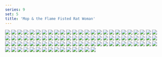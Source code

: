 ```yaml
---
series: 9
set: 5
title: 'Mop & the Flame Fisted Rat Woman'
---
```


![](../../../../assets/modern-fried-snake/part-5/modern240-chapter4cover.jpg)
![](../../../../assets/modern-fried-snake/part-5/modern241.jpg)
![](../../../../assets/modern-fried-snake/part-5/modern242.jpg)
![](../../../../assets/modern-fried-snake/part-5/modern243.jpg)
![](../../../../assets/modern-fried-snake/part-5/modern244.jpg)
![](../../../../assets/modern-fried-snake/part-5/modern245.jpg)
![](../../../../assets/modern-fried-snake/part-5/modern246.jpg)
![](../../../../assets/modern-fried-snake/part-5/modern247.jpg)
![](../../../../assets/modern-fried-snake/part-5/modern248.jpg)
![](../../../../assets/modern-fried-snake/part-5/modern249.jpg)
![](../../../../assets/modern-fried-snake/part-5/modern250.jpg)
![](../../../../assets/modern-fried-snake/part-5/modern251.jpg)
![](../../../../assets/modern-fried-snake/part-5/modern252.jpg)
![](../../../../assets/modern-fried-snake/part-5/modern253.jpg)
![](../../../../assets/modern-fried-snake/part-5/modern254.jpg)
![](../../../../assets/modern-fried-snake/part-5/modern255.jpg)
![](../../../../assets/modern-fried-snake/part-5/modern256.jpg)
![](../../../../assets/modern-fried-snake/part-5/modern257.jpg)
![](../../../../assets/modern-fried-snake/part-5/modern258.jpg)
![](../../../../assets/modern-fried-snake/part-5/modern259.jpg)
![](../../../../assets/modern-fried-snake/part-5/modern260.jpg)
![](../../../../assets/modern-fried-snake/part-5/modern261.jpg)
![](../../../../assets/modern-fried-snake/part-5/modern262.jpg)
![](../../../../assets/modern-fried-snake/part-5/modern263.jpg)
![](../../../../assets/modern-fried-snake/part-5/modern264.jpg)
![](../../../../assets/modern-fried-snake/part-5/modern265.jpg)
![](../../../../assets/modern-fried-snake/part-5/modern266.jpg)
![](../../../../assets/modern-fried-snake/part-5/modern267.jpg)
![](../../../../assets/modern-fried-snake/part-5/modern268.jpg)
![](../../../../assets/modern-fried-snake/part-5/modern269.jpg)
![](../../../../assets/modern-fried-snake/part-5/modern270.jpg)
![](../../../../assets/modern-fried-snake/part-5/modern271.jpg)
![](../../../../assets/modern-fried-snake/part-5/modern272.jpg)
![](../../../../assets/modern-fried-snake/part-5/modern273.jpg)
![](../../../../assets/modern-fried-snake/part-5/modern274.jpg)
![](../../../../assets/modern-fried-snake/part-5/modern275.jpg)
![](../../../../assets/modern-fried-snake/part-5/modern276.jpg)
![](../../../../assets/modern-fried-snake/part-5/modern277.jpg)
![](../../../../assets/modern-fried-snake/part-5/modern278.jpg)
![](../../../../assets/modern-fried-snake/part-5/modern279.jpg)
![](../../../../assets/modern-fried-snake/part-5/modern280.jpg)
![](../../../../assets/modern-fried-snake/part-5/modern281.jpg)
![](../../../../assets/modern-fried-snake/part-5/modern282.jpg)
![](../../../../assets/modern-fried-snake/part-5/modern283.jpg)
![](../../../../assets/modern-fried-snake/part-5/modern284.jpg)
![](../../../../assets/modern-fried-snake/part-5/modern285.jpg)
![](../../../../assets/modern-fried-snake/part-5/modern286.jpg)
![](../../../../assets/modern-fried-snake/part-5/modern287.jpg)
![](../../../../assets/modern-fried-snake/part-5/modern288.jpg)
![](../../../../assets/modern-fried-snake/part-5/modern289.jpg)
![](../../../../assets/modern-fried-snake/part-5/modern290.jpg)
![](../../../../assets/modern-fried-snake/part-5/modern291.jpg)
![](../../../../assets/modern-fried-snake/part-5/modern292.jpg)
![](../../../../assets/modern-fried-snake/part-5/modern293.jpg)
![](../../../../assets/modern-fried-snake/part-5/modern294.jpg)
![](../../../../assets/modern-fried-snake/part-5/modern295.jpg)
![](../../../../assets/modern-fried-snake/part-5/modern296.jpg)
![](../../../../assets/modern-fried-snake/part-5/modern297.jpg)
![](../../../../assets/modern-fried-snake/part-5/modern298.jpg)
![](../../../../assets/modern-fried-snake/part-5/modern299.jpg)
![](../../../../assets/modern-fried-snake/part-5/modern300.jpg)
![](../../../../assets/modern-fried-snake/part-5/modern301.jpg)
![](../../../../assets/modern-fried-snake/part-5/modern302.jpg)
![](../../../../assets/modern-fried-snake/part-5/modern303.jpg)
![](../../../../assets/modern-fried-snake/part-5/modern304.jpg)
![](../../../../assets/modern-fried-snake/part-5/modern305.jpg)
![](../../../../assets/modern-fried-snake/part-5/modern306.jpg)
![](../../../../assets/modern-fried-snake/part-5/modern307.jpg)
![](../../../../assets/modern-fried-snake/part-5/modern308.jpg)
![](../../../../assets/modern-fried-snake/part-5/modern309.jpg)
![](../../../../assets/modern-fried-snake/part-5/modern310.jpg)
![](../../../../assets/modern-fried-snake/part-5/modern311.jpg)
![](../../../../assets/modern-fried-snake/part-5/modern312.jpg)
![](../../../../assets/modern-fried-snake/part-5/modern313.jpg)
![](../../../../assets/modern-fried-snake/part-5/modern314.jpg)
![](../../../../assets/modern-fried-snake/part-5/modern315.jpg)
![](../../../../assets/modern-fried-snake/part-5/modern316.jpg)
![](../../../../assets/modern-fried-snake/part-5/modern317.jpg)
![](../../../../assets/modern-fried-snake/part-5/modern318.jpg)
![](../../../../assets/modern-fried-snake/part-5/modern319.jpg)
![](../../../../assets/modern-fried-snake/part-5/modern320.jpg)
![](../../../../assets/modern-fried-snake/part-5/modern321.jpg)
![](../../../../assets/modern-fried-snake/part-5/modern322.jpg)
![](../../../../assets/modern-fried-snake/part-5/modern323.jpg)
![](../../../../assets/modern-fried-snake/part-5/modern324.jpg)
![](../../../../assets/modern-fried-snake/part-5/modern325.jpg)
![](../../../../assets/modern-fried-snake/part-5/modern326.jpg)
![](../../../../assets/modern-fried-snake/part-5/modern327.jpg)
![](../../../../assets/modern-fried-snake/part-5/modern328.jpg)
![](../../../../assets/modern-fried-snake/part-5/modern329.jpg)